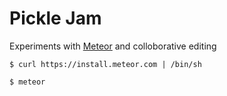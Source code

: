 Pickle Jam
=============

Experiments with [Meteor](http://meteor.com/main)
and colloborative editing

```
$ curl https://install.meteor.com | /bin/sh

$ meteor
```
